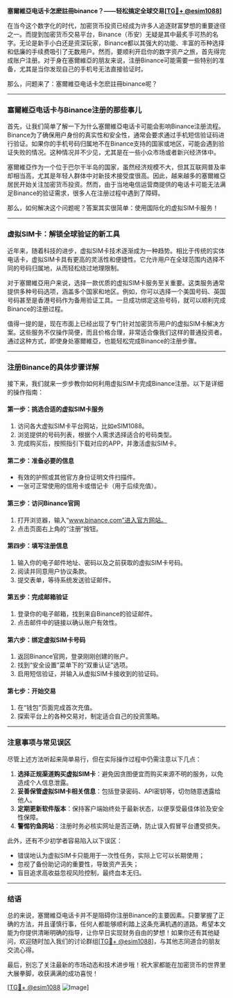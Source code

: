 **塞爾維亞电话卡怎麽註冊binance？——轻松搞定全球交易[[TG💪+ @esim1088](https://t.me/s/esim1088)]**

在当今这个数字化的时代，加密货币投资已经成为许多人追逐财富梦想的重要途径之一。而提到加密货币交易平台，Binance（币安）无疑是其中最炙手可热的名字。无论是新手小白还是资深玩家，Binance都以其强大的功能、丰富的币种选择和低廉的手续费吸引了无数用户。然而，要顺利开启你的数字资产之旅，首先得完成账户注册。对于身在塞爾維亞的朋友来说，注册Binance可能需要一些特别的准备，尤其是当你发现自己的手机号无法直接验证时。

那么，问题来了：塞爾維亞电话卡怎麽註冊binance呢？

---

### 塞爾維亞电话卡与Binance注册的那些事儿

首先，让我们简单了解一下为什么塞爾維亞电话卡可能会影响Binance注册流程。Binance为了确保用户身份的真实性和安全性，通常会要求通过手机短信验证码进行验证。如果你的手机号码归属地不在Binance支持的国家或地区，可能会遇到验证失败的情况。这种情况并不少见，尤其是在一些小众市场或者新兴经济体中。

塞爾維亞作为一个位于巴尔干半岛的国家，虽然经济规模不大，但其互联网普及率却相当高，尤其是年轻人群体中对新技术接受度很高。因此，越来越多的塞爾維亞居民开始关注加密货币投资。然而，由于当地电信运营商提供的电话卡可能无法满足Binance的验证需求，很多人在注册过程中遇到了障碍。

那么，如何解决这个问题呢？答案其实很简单：使用国际化的虚拟SIM卡服务！

---

### 虚拟SIM卡：解锁全球验证的新工具

近年来，随着科技的进步，虚拟SIM卡技术逐渐成为一种趋势。相比于传统的实体电话卡，虚拟SIM卡具有更高的灵活性和便捷性。它允许用户在全球范围内选择不同的号码归属地，从而轻松绕过地理限制。

对于塞爾維亞用户来说，选择一款优质的虚拟SIM卡服务至关重要。这类服务通常提供多种号码选项，涵盖多个国家和地区。例如，你可以选择一个美国号码、英国号码甚至是香港号码作为备用验证工具。一旦成功绑定这些号码，就可以顺利完成Binance的注册过程。

值得一提的是，现在市面上已经出现了专门针对加密货币用户的虚拟SIM卡解决方案。这些服务不仅操作简便，而且价格合理，非常适合像我们这样的普通投资者。通过这种方式，即使身处塞爾維亞，也能轻松完成Binance的注册步骤。

---

### 注册Binance的具体步骤详解

接下来，我们就来一步步教你如何利用虚拟SIM卡完成Binance注册。以下是详细的操作指南：

#### 第一步：挑选合适的虚拟SIM卡服务
1. 访问各大虚拟SIM卡平台网站，比如eSIM1088。
2. 浏览提供的号码列表，根据个人需求选择适合的号码类型。
3. 完成购买后，按照指引下载对应的APP，并激活虚拟SIM卡。

#### 第二步：准备必要的信息
- 有效的护照或其他官方身份证明文件扫描件。
- 一张可正常使用的信用卡或借记卡（用于后续充值）。

#### 第三步：访问Binance官网
1. 打开浏览器，输入“www.binance.com”进入官方网站。
2. 点击页面右上角的“注册”按钮。

#### 第四步：填写注册信息
1. 输入你的电子邮件地址、密码以及之前获取的虚拟SIM卡号码。
2. 阅读并同意用户协议条款。
3. 提交表单，等待系统发送验证邮件。

#### 第五步：完成邮箱验证
1. 登录你的电子邮箱，找到来自Binance的验证邮件。
2. 点击邮件中的链接以确认账户有效性。

#### 第六步：绑定虚拟SIM卡号码
1. 返回Binance官网，登录刚刚创建的账户。
2. 找到“安全设置”菜单下的“双重认证”选项。
3. 启用短信验证，并输入从虚拟SIM卡接收到的验证码。

#### 第七步：开始交易
1. 在“钱包”页面完成首次充值。
2. 探索平台上的各种交易对，制定适合自己的投资策略。

---

### 注意事项与常见误区

尽管上述方法听起来简单易行，但在实际操作过程中仍需注意以下几点：

1. **选择正规渠道购买虚拟SIM卡**：避免因贪图便宜而购买来源不明的服务，以免造成个人信息泄露。
2. **妥善保管虚拟SIM卡相关信息**：包括登录密码、API密钥等，切勿随意透露给他人。
3. **定期更新软件版本**：保持客户端始终处于最新状态，以便享受最佳体验及安全性保障。
4. **警惕钓鱼网站**：注册时务必核实网址是否正确，防止误入假冒平台遭受损失。

此外，还有不少初学者容易陷入以下误区：
- 错误地认为虚拟SIM卡只能用于一次性任务，实际上它可以长期使用；
- 忽视了备份助记词的重要性，导致资产丢失；
- 盲目追求高收益忽视风险控制，最终血本无归。

---

### 结语

总的来说，塞爾維亞电话卡并不是阻碍你注册Binance的主要因素。只要掌握了正确的方法，并且谨慎行事，任何人都能够顺利踏上这条充满机遇的道路。希望本文能为你提供清晰明确的指导，让你早日实现财务自由的梦想！如果你还有其他疑问，欢迎随时加入我们的讨论群组[[TG💪+ @esim1088](https://t.me/s/esim1088)]，与其他志同道合的朋友交流心得。

最后，别忘了关注最新的市场动态和技术进步哦！祝大家都能在加密货币的世界里大展拳脚，收获满满的成功喜悦！

[[TG💪+ @esim1088](https://t.me/s/esim1088) ![Image](https://i.postimg.cc/4NQfJmqS/Snipaste-2025-05-13-00-14-12.png)]